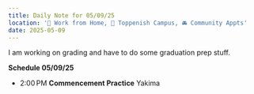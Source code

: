 ```yaml
---
title: Daily Note for 05/09/25
location: '🏡 Work from Home, 🏫 Toppenish Campus, 🚘 Community Appts'
date: 2025-05-09
---
```

I am working on grading and have to do some graduation prep stuff.

**Schedule 05/09/25**

- 2:00 PM **Commencement Practice** Yakima